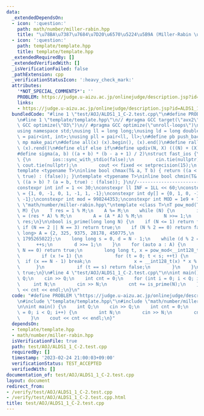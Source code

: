```yaml
---
data:
  _extendedDependsOn:
  - icon: ':question:'
    path: math/number/miller-rabin.hpp
    title: "\u78BA\u7387\u7684\u7D20\u6570\u5224\u5B9A (Miller-Rabin \u6CD5)"
  - icon: ':question:'
    path: template/template.hpp
    title: template/template.hpp
  _extendedRequiredBy: []
  _extendedVerifiedWith: []
  _isVerificationFailed: false
  _pathExtension: cpp
  _verificationStatusIcon: ':heavy_check_mark:'
  attributes:
    '*NOT_SPECIAL_COMMENTS*': ''
    PROBLEM: https://judge.u-aizu.ac.jp/onlinejudge/description.jsp?id=ALDS1_1_C
    links:
    - https://judge.u-aizu.ac.jp/onlinejudge/description.jsp?id=ALDS1_1_C
  bundledCode: "#line 1 \"test/AOJ/ALDS1_1_C-2.test.cpp\"\n#define PROBLEM \"https://judge.u-aizu.ac.jp/onlinejudge/description.jsp?id=ALDS1_1_C\"\
    \n#line 1 \"template/template.hpp\"\n// #pragma GCC target(\"avx2\")\n// #pragma\
    \ GCC optimize(\"O3\")\n// #pragma GCC optimize(\"unroll-loops\")\n#include <bits/stdc++.h>\n\
    using namespace std;\nusing ll = long long;\nusing ld = long double;\nusing pii\
    \ = pair<int, int>;\nusing pll = pair<ll, ll>;\n#define pb push_back\n#define\
    \ mp make_pair\n#define all(x) (x).begin(), (x).end()\n#define rall(x) (x).rbegin(),\
    \ (x).rend()\n#define elif else if\n#define updiv(N, X) (((N) + (X)-1) / (X))\n\
    #define sigma(a, b) ((a + b) * (b - a + 1) / 2)\nstruct fast_ios {\n    fast_ios()\
    \ {\n        ios::sync_with_stdio(false);\n        cin.tie(nullptr);\n       \
    \ cout.tie(nullptr);\n        cout << fixed << setprecision(15);\n    };\n} fast_ios_;\n\
    template <typename T>\ninline bool chmax(T& a, T b) { return ((a < b) ? (a = b,\
    \ true) : (false)); }\ntemplate <typename T>\ninline bool chmin(T& a, T b) { return\
    \ ((a > b) ? (a = b, true) : (false)); }\n//----------------------------------------------------------------------------\n\
    constexpr int inf = 1 << 30;\nconstexpr ll INF = 1LL << 60;\nconstexpr int dx[]\
    \ = {1, 0, -1, 0, 1, -1, 1, -1};\nconstexpr int dy[] = {0, 1, 0, -1, 1, 1, -1,\
    \ -1};\nconstexpr int mod = 998244353;\nconstexpr int MOD = 1e9 + 7;\n#line 1\
    \ \"math/number/miller-rabin.hpp\"\ntemplate <class T>\nT pow_mod(T A, T N, T\
    \ M) {\n    T res = 1 % M;\n    A %= M;\n    while (N) {\n        if (N & 1) res\
    \ = (res * A) % M;\n        A = (A * A) % M;\n        N >>= 1;\n    }\n    return\
    \ res;\n}\n\nbool is_prime(long long N) {\n    if (N <= 1) return false;\n   \
    \ if (N == 2 || N == 3) return true;\n    if (N % 2 == 0) return false;\n    vector<long\
    \ long> A = {2, 325, 9375, 28178, 450775,\n                           9780504,\
    \ 1795265022};\n    long long s = 0, d = N - 1;\n    while (d % 2 == 0) {\n  \
    \      ++s;\n        d >>= 1;\n    }\n    for (auto a : A) {\n        if (a %\
    \ N == 0) return true;\n        long long t, x = pow_mod<__int128_t>(a, d, N);\n\
    \        if (x != 1) {\n            for (t = 0; t < s; ++t) {\n              \
    \  if (x == N - 1) break;\n                x = __int128_t(x) * x % N;\n      \
    \      }\n            if (t == s) return false;\n        }\n    }\n    return\
    \ true;\n}\n#line 4 \"test/AOJ/ALDS1_1_C-2.test.cpp\"\n\nint main() {\n    int\
    \ Q;\n    cin >> Q;\n    int cnt = 0;\n    for (int i = 0; i < Q; i++) {\n   \
    \     int N;\n        cin >> N;\n        cnt += is_prime(N);\n    }\n    cout\
    \ << cnt << endl;\n}\n"
  code: "#define PROBLEM \"https://judge.u-aizu.ac.jp/onlinejudge/description.jsp?id=ALDS1_1_C\"\
    \n#include \"template/template.hpp\"\n#include \"math/number/miller-rabin.hpp\"\
    \n\nint main() {\n    int Q;\n    cin >> Q;\n    int cnt = 0;\n    for (int i\
    \ = 0; i < Q; i++) {\n        int N;\n        cin >> N;\n        cnt += is_prime(N);\n\
    \    }\n    cout << cnt << endl;\n}"
  dependsOn:
  - template/template.hpp
  - math/number/miller-rabin.hpp
  isVerificationFile: true
  path: test/AOJ/ALDS1_1_C-2.test.cpp
  requiredBy: []
  timestamp: '2023-02-24 21:00:03+09:00'
  verificationStatus: TEST_ACCEPTED
  verifiedWith: []
documentation_of: test/AOJ/ALDS1_1_C-2.test.cpp
layout: document
redirect_from:
- /verify/test/AOJ/ALDS1_1_C-2.test.cpp
- /verify/test/AOJ/ALDS1_1_C-2.test.cpp.html
title: test/AOJ/ALDS1_1_C-2.test.cpp
---
```

